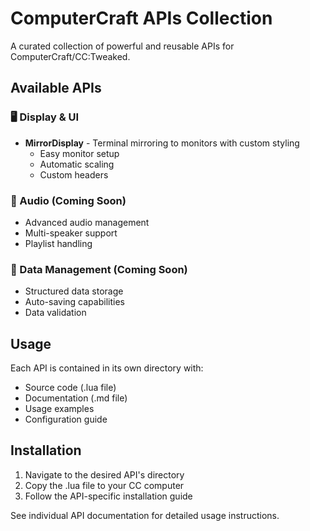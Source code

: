 # ComputerCraft APIs Collection
A curated collection of powerful and reusable APIs for ComputerCraft/CC:Tweaked.

## Available APIs

### 🖥️ Display & UI
- **MirrorDisplay** - Terminal mirroring to monitors with custom styling
  - Easy monitor setup
  - Automatic scaling
  - Custom headers

### 🎵 Audio (Coming Soon)
- Advanced audio management
- Multi-speaker support
- Playlist handling

### 💾 Data Management (Coming Soon)
- Structured data storage
- Auto-saving capabilities
- Data validation

## Usage
Each API is contained in its own directory with:
- Source code (.lua file)
- Documentation (.md file)
- Usage examples
- Configuration guide

## Installation
1. Navigate to the desired API's directory
2. Copy the .lua file to your CC computer
3. Follow the API-specific installation guide

See individual API documentation for detailed usage instructions.